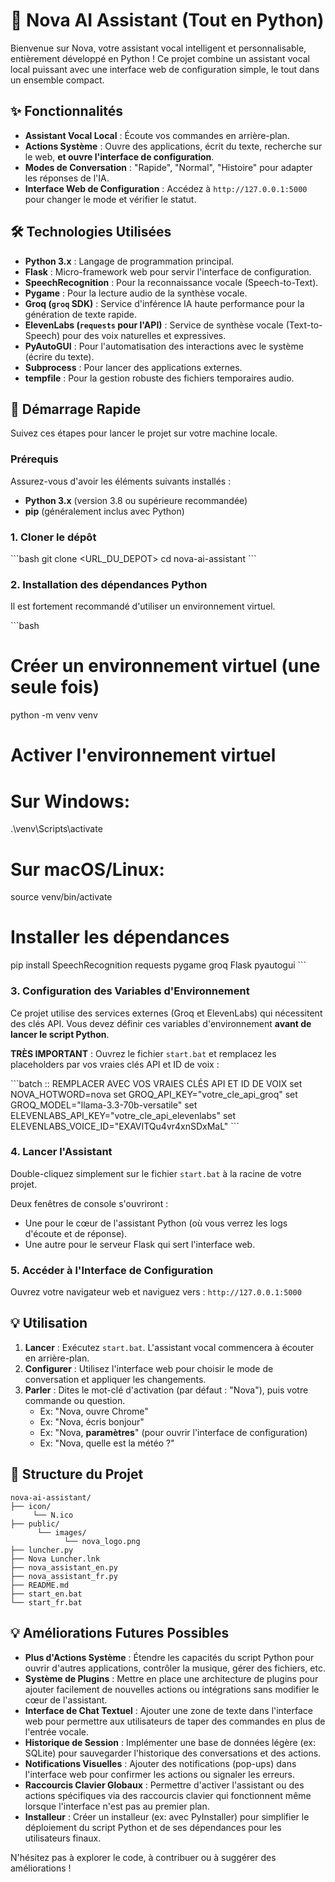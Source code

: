 # 🚀 Nova AI Assistant (Tout en Python)

Bienvenue sur Nova, votre assistant vocal intelligent et personnalisable, entièrement développé en Python ! Ce projet combine un assistant vocal local puissant avec une interface web de configuration simple, le tout dans un ensemble compact.

## ✨ Fonctionnalités

*   **Assistant Vocal Local** : Écoute vos commandes en arrière-plan.
*   **Actions Système** : Ouvre des applications, écrit du texte, recherche sur le web, **et ouvre l'interface de configuration**.
*   **Modes de Conversation** : "Rapide", "Normal", "Histoire" pour adapter les réponses de l'IA.
*   **Interface Web de Configuration** : Accédez à `http://127.0.0.1:5000` pour changer le mode et vérifier le statut.

## 🛠️ Technologies Utilisées

*   **Python 3.x** : Langage de programmation principal.
*   **Flask** : Micro-framework web pour servir l'interface de configuration.
*   **SpeechRecognition** : Pour la reconnaissance vocale (Speech-to-Text).
*   **Pygame** : Pour la lecture audio de la synthèse vocale.
*   **Groq (`groq` SDK)** : Service d'inférence IA haute performance pour la génération de texte rapide.
*   **ElevenLabs (`requests` pour l'API)** : Service de synthèse vocale (Text-to-Speech) pour des voix naturelles et expressives.
*   **PyAutoGUI** : Pour l'automatisation des interactions avec le système (écrire du texte).
*   **Subprocess** : Pour lancer des applications externes.
*   **tempfile** : Pour la gestion robuste des fichiers temporaires audio.

## 🚀 Démarrage Rapide

Suivez ces étapes pour lancer le projet sur votre machine locale.

### Prérequis

Assurez-vous d'avoir les éléments suivants installés :

*   **Python 3.x** (version 3.8 ou supérieure recommandée)
*   **pip** (généralement inclus avec Python)

### 1. Cloner le dépôt

\`\`\`bash
git clone <URL_DU_DEPOT>
cd nova-ai-assistant
\`\`\`

### 2. Installation des dépendances Python

Il est fortement recommandé d'utiliser un environnement virtuel.

\`\`\`bash
# Créer un environnement virtuel (une seule fois)
python -m venv venv

# Activer l'environnement virtuel
# Sur Windows:
.\venv\Scripts\activate
# Sur macOS/Linux:
source venv/bin/activate

# Installer les dépendances
pip install SpeechRecognition requests pygame groq Flask pyautogui
\`\`\`

### 3. Configuration des Variables d'Environnement

Ce projet utilise des services externes (Groq et ElevenLabs) qui nécessitent des clés API. Vous devez définir ces variables d'environnement **avant de lancer le script Python**.

**TRÈS IMPORTANT** : Ouvrez le fichier `start.bat` et remplacez les placeholders par vos vraies clés API et ID de voix :

\`\`\`batch
:: REMPLACER AVEC VOS VRAIES CLÉS API ET ID DE VOIX
set NOVA_HOTWORD=nova
set GROQ_API_KEY="votre_cle_api_groq"
set GROQ_MODEL="llama-3.3-70b-versatile"
set ELEVENLABS_API_KEY="votre_cle_api_elevenlabs"
set ELEVENLABS_VOICE_ID="EXAVITQu4vr4xnSDxMaL"
\`\`\`

### 4. Lancer l'Assistant

Double-cliquez simplement sur le fichier `start.bat` à la racine de votre projet.

Deux fenêtres de console s'ouvriront :
*   Une pour le cœur de l'assistant Python (où vous verrez les logs d'écoute et de réponse).
*   Une autre pour le serveur Flask qui sert l'interface web.

### 5. Accéder à l'Interface de Configuration

Ouvrez votre navigateur web et naviguez vers : `http://127.0.0.1:5000`

## 💡 Utilisation

1.  **Lancer** : Exécutez `start.bat`. L'assistant vocal commencera à écouter en arrière-plan.
2.  **Configurer** : Utilisez l'interface web pour choisir le mode de conversation et appliquer les changements.
3.  **Parler** : Dites le mot-clé d'activation (par défaut : "Nova"), puis votre commande ou question.
    *   Ex: "Nova, ouvre Chrome"
    *   Ex: "Nova, écris bonjour"
    *   Ex: "Nova, **paramètres**" (pour ouvrir l'interface de configuration)
    *   Ex: "Nova, quelle est la météo ?"

## 📂 Structure du Projet

```
nova-ai-assistant/
├── icon/
     └── N.ico
├── public/
      └── images/
            └── nova_logo.png
├── luncher.py               
├── Nova Luncher.lnk
├── nova_assistant_en.py
├── nova_assistant_fr.py
├── README.md
├── start_en.bat
└── start_fr.bat
```

## 💡 Améliorations Futures Possibles

*   **Plus d'Actions Système** : Étendre les capacités du script Python pour ouvrir d'autres applications, contrôler la musique, gérer des fichiers, etc.
*   **Système de Plugins** : Mettre en place une architecture de plugins pour ajouter facilement de nouvelles actions ou intégrations sans modifier le cœur de l'assistant.
*   **Interface de Chat Textuel** : Ajouter une zone de texte dans l'interface web pour permettre aux utilisateurs de taper des commandes en plus de l'entrée vocale.
*   **Historique de Session** : Implémenter une base de données légère (ex: SQLite) pour sauvegarder l'historique des conversations et des actions.
*   **Notifications Visuelles** : Ajouter des notifications (pop-ups) dans l'interface web pour confirmer les actions ou signaler les erreurs.
*   **Raccourcis Clavier Globaux** : Permettre d'activer l'assistant ou des actions spécifiques via des raccourcis clavier qui fonctionnent même lorsque l'interface n'est pas au premier plan.
*   **Installeur** : Créer un installeur (ex: avec PyInstaller) pour simplifier le déploiement du script Python et de ses dépendances pour les utilisateurs finaux.


N'hésitez pas à explorer le code, à contribuer ou à suggérer des améliorations !
